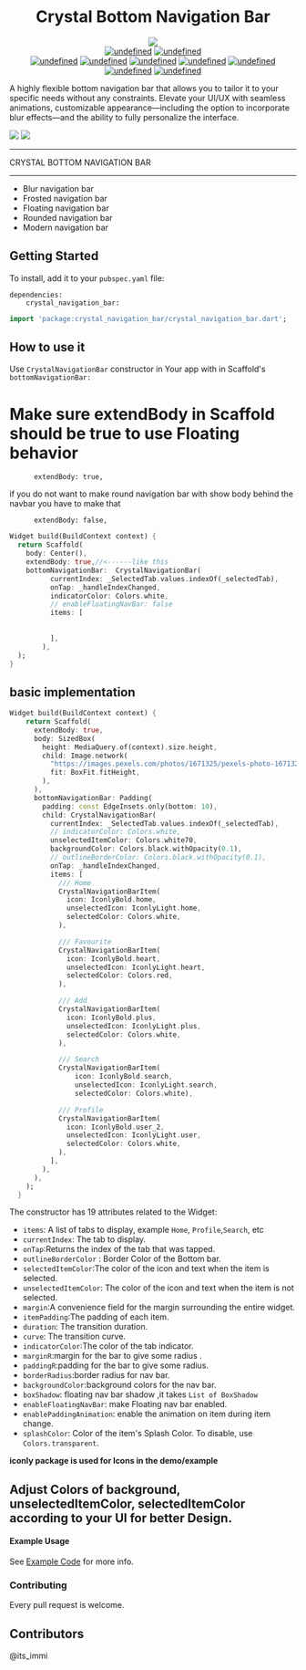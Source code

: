  <h1 align="center">  Crystal Bottom Navigation Bar</h1>

 <p align="center">

 <img src="https://img.shields.io/badge/Maintained%3F-Yes-green?style=for-the-badge">
  <br>
  <a href="#" target="_blank"><img alt="undefined" src="https://badgen.net/pub/flutter-platform/crystal_navigation_bar"></a>
  <a href="#" target="_blank"><img alt="undefined" src="https://badgen.net/pub/sdk-version/crystal_navigation_bar"></a>
  <br>
  <a href="#" target="_blank"><img alt="undefined" src="https://badgen.net/pub/v/crystal_navigation_bar"></a>
  <a href="#" target="_blank"><img alt="undefined" src="https://badgen.net/pub/license/crystal_navigation_bar"></a>
  <a href="#" target="_blank"><img alt="undefined" src="https://badgen.net/pub/likes/crystal_navigation_bar"></a>
  <a href="#" target="_blank"><img alt="undefined" src="https://badgen.net/pub/points/crystal_navigation_bar"></a>
  <a href="#" target="_blank"><img alt="undefined" src="https://badgen.net/pub/popularity/crystal_navigation_bar"></a>
  <br>
  <a href="#"><img alt="undefined" src="https://img.shields.io/github/license/GitSquared/edex-ui.svg?style=popout"></a>
  <a href="#" target="_blank"><img alt="undefined" src="https://badgen.net//github/stars/immi420/crystal_navigation_bar"></a>


  <br>


</p>



A highly flexible bottom navigation bar that allows you to tailor it to your specific needs without any constraints. Elevate your UI/UX with seamless animations, customizable appearance—including the option to incorporate blur effects—and the ability to fully personalize the interface.

![](screenshots/example1.gif)
![](screenshots/example2.gif)

___

CRYSTAL BOTTOM NAVIGATION BAR
___ 
+ Blur navigation bar
+ Frosted navigation bar
+ Floating navigation bar
+ Rounded navigation bar
+ Modern navigation bar


## Getting Started

To install, add it to your `pubspec.yaml` file:

```
dependencies:
    crystal_navigation_bar:

```

```dart
import 'package:crystal_navigation_bar/crystal_navigation_bar.dart';
```

## How to use it

Use `CrystalNavigationBar` constructor in Your app with in Scaffold's `bottomNavigationBar:`

# Make sure extendBody in Scaffold should be true to use Floating behavior
          extendBody: true,
if you do not want to make round navigation bar with show body behind the navbar
you have to make that

          extendBody: false,

```dart
Widget build(BuildContext context) {
  return Scaffold(
    body: Center(),
    extendBody: true,//<------like this 
    bottomNavigationBar:  CrystalNavigationBar(
          currentIndex: _SelectedTab.values.indexOf(_selectedTab),
          onTap: _handleIndexChanged,
          indicatorColor: Colors.white,
          // enableFloatingNavBar: false
          items: [
            
            
          ],
        ),
  );
}
```

## basic implementation

```dart
Widget build(BuildContext context) {
    return Scaffold(
      extendBody: true,
      body: SizedBox(
        height: MediaQuery.of(context).size.height,
        child: Image.network(
          "https://images.pexels.com/photos/1671325/pexels-photo-1671325.jpeg?auto=compress&cs=tinysrgb&w=1260&h=750&dpr=2",
          fit: BoxFit.fitHeight,
        ),
      ),
      bottomNavigationBar: Padding(
        padding: const EdgeInsets.only(bottom: 10),
        child: CrystalNavigationBar(
          currentIndex: _SelectedTab.values.indexOf(_selectedTab),
          // indicatorColor: Colors.white,
          unselectedItemColor: Colors.white70,
          backgroundColor: Colors.black.withOpacity(0.1),
          // outlineBorderColor: Colors.black.withOpacity(0.1),
          onTap: _handleIndexChanged,
          items: [
            /// Home
            CrystalNavigationBarItem(
              icon: IconlyBold.home,
              unselectedIcon: IconlyLight.home,
              selectedColor: Colors.white,
            ),

            /// Favourite
            CrystalNavigationBarItem(
              icon: IconlyBold.heart,
              unselectedIcon: IconlyLight.heart,
              selectedColor: Colors.red,
            ),

            /// Add
            CrystalNavigationBarItem(
              icon: IconlyBold.plus,
              unselectedIcon: IconlyLight.plus,
              selectedColor: Colors.white,
            ),

            /// Search
            CrystalNavigationBarItem(
                icon: IconlyBold.search,
                unselectedIcon: IconlyLight.search,
                selectedColor: Colors.white),

            /// Profile
            CrystalNavigationBarItem(
              icon: IconlyBold.user_2,
              unselectedIcon: IconlyLight.user,
              selectedColor: Colors.white,
            ),
          ],
        ),
      ),
    );
  }

```

The constructor has 19 attributes related to the Widget:

- `items`: A list of tabs to display, example `Home`, `Profile`,`Search`, etc
- `currentIndex`: The tab to display.
- `onTap`:Returns the index of the tab that was tapped.
- `outlineBorderColor` : Border Color of the Bottom bar.
- `selectedItemColor`:The color of the icon and text when the item is selected.
- `unselectedItemColor`: The color of the icon and text when the item is not selected.
- `margin`:A convenience field for the margin surrounding the entire widget.
- `itemPadding`:The padding of each item.
- `duration`: The transition duration.
- `curve`: The transition curve.
- `indicatorColor`:The color of the tab indicator.
- `marginR`:margin for the bar to give some radius .
- `paddingR`:padding for the bar to give some radius.
- `borderRadius`:border radius for nav bar.
- `backgroundColor`:background colors for the nav bar.
- `boxShadow`: floating nav bar shadow ,it takes `List of BoxShadow`
- `enableFloatingNavBar`: make Floating nav bar enabled.
- `enablePaddingAnimation`: enable the animation on item during item change.
- `splashColor`: Color of the item's Splash Color. To disable, use `Colors.transparent`.


**iconly package is used for Icons in the demo/example**
## Adjust Colors of background, unselectedItemColor, selectedItemColor according to your UI for better Design.

#### Example Usage

See [Example Code](example/lib/main.dart) for more info.

### Contributing
Every pull request is welcome.

## Contributors
@its_immi

   

